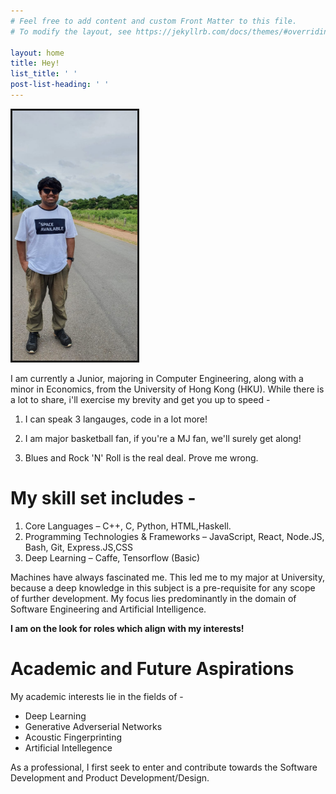 ```yaml
---
# Feel free to add content and custom Front Matter to this file.
# To modify the layout, see https://jekyllrb.com/docs/themes/#overriding-theme-defaults

layout: home
title: Hey!
list_title: ' '
post-list-heading: ' '
---
```


<img src = "me.jpeg" width = "200px" height = "400px"  left = "200px" border = "3px solid #73AD21">

I am currently a Junior, majoring in Computer Engineering, along with a minor in Economics, from the University of Hong Kong (HKU). While there is a lot to share, i'll exercise my brevity and get you up to speed - 

1. I can speak 3 langauges, code in a lot more!

2. I am major basketball fan, if you're a MJ fan, we'll surely get along!

3. Blues and Rock 'N' Roll is the real deal. Prove me wrong.

# My skill set includes - 
1.	Core Languages – C++, C, Python, HTML,Haskell.
2.	Programming Technologies & Frameworks – JavaScript, React, Node.JS, Bash, Git, Express.JS,CSS
3.	Deep Learning – Caffe, Tensorflow (Basic)



Machines have always fascinated me. This led me to my major at University, because a deep knowledge in this subject is a pre-requisite for any scope of further development. My focus lies predominantly in the domain of Software Engineering and Artificial Intelligence. 

<b> I am on the look for roles which align with my interests! </b>

# Academic and Future Aspirations

My academic interests lie in the fields of -
- Deep Learning
- Generative Adverserial Networks
- Acoustic Fingerprinting 
- Artificial Intellegence

As a professional, I first seek to enter and contribute towards the Software Development and Product Development/Design.
